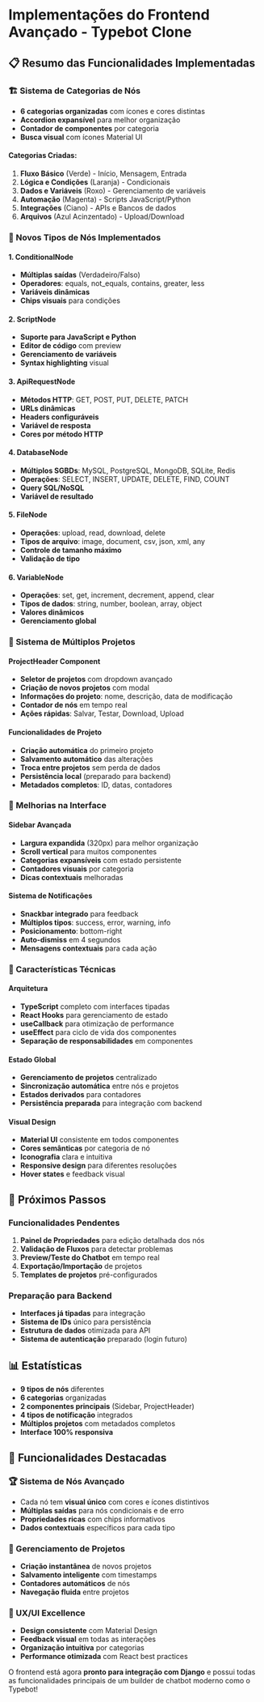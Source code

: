 # Implementações do Frontend Avançado - Typebot Clone

## 📋 Resumo das Funcionalidades Implementadas

### 🏗️ Sistema de Categorias de Nós
- **6 categorias organizadas** com ícones e cores distintas
- **Accordion expansível** para melhor organização
- **Contador de componentes** por categoria
- **Busca visual** com ícones Material UI

#### Categorias Criadas:
1. **Fluxo Básico** (Verde) - Início, Mensagem, Entrada
2. **Lógica e Condições** (Laranja) - Condicionais
3. **Dados e Variáveis** (Roxo) - Gerenciamento de variáveis
4. **Automação** (Magenta) - Scripts JavaScript/Python
5. **Integrações** (Ciano) - APIs e Bancos de dados
6. **Arquivos** (Azul Acinzentado) - Upload/Download

### 🔧 Novos Tipos de Nós Implementados

#### 1. ConditionalNode
- **Múltiplas saídas** (Verdadeiro/Falso)
- **Operadores**: equals, not_equals, contains, greater, less
- **Variáveis dinâmicas**
- **Chips visuais** para condições

#### 2. ScriptNode
- **Suporte para JavaScript e Python**
- **Editor de código** com preview
- **Gerenciamento de variáveis**
- **Syntax highlighting** visual

#### 3. ApiRequestNode
- **Métodos HTTP**: GET, POST, PUT, DELETE, PATCH
- **URLs dinâmicas**
- **Headers configuráveis**
- **Variável de resposta**
- **Cores por método HTTP**

#### 4. DatabaseNode
- **Múltiplos SGBDs**: MySQL, PostgreSQL, MongoDB, SQLite, Redis
- **Operações**: SELECT, INSERT, UPDATE, DELETE, FIND, COUNT
- **Query SQL/NoSQL**
- **Variável de resultado**

#### 5. FileNode
- **Operações**: upload, read, download, delete
- **Tipos de arquivo**: image, document, csv, json, xml, any
- **Controle de tamanho máximo**
- **Validação de tipo**

#### 6. VariableNode
- **Operações**: set, get, increment, decrement, append, clear
- **Tipos de dados**: string, number, boolean, array, object
- **Valores dinâmicos**
- **Gerenciamento global**

### 🏢 Sistema de Múltiplos Projetos

#### ProjectHeader Component
- **Seletor de projetos** com dropdown avançado
- **Criação de novos projetos** com modal
- **Informações do projeto**: nome, descrição, data de modificação
- **Contador de nós** em tempo real
- **Ações rápidas**: Salvar, Testar, Download, Upload

#### Funcionalidades de Projeto
- **Criação automática** do primeiro projeto
- **Salvamento automático** das alterações
- **Troca entre projetos** sem perda de dados
- **Persistência local** (preparado para backend)
- **Metadados completos**: ID, datas, contadores

### 🎨 Melhorias na Interface

#### Sidebar Avançada
- **Largura expandida** (320px) para melhor organização
- **Scroll vertical** para muitos componentes
- **Categorias expansíveis** com estado persistente
- **Contadores visuais** por categoria
- **Dicas contextuais** melhoradas

#### Sistema de Notificações
- **Snackbar integrado** para feedback
- **Múltiplos tipos**: success, error, warning, info
- **Posicionamento**: bottom-right
- **Auto-dismiss** em 4 segundos
- **Mensagens contextuais** para cada ação

### 🎯 Características Técnicas

#### Arquitetura
- **TypeScript** completo com interfaces tipadas
- **React Hooks** para gerenciamento de estado
- **useCallback** para otimização de performance
- **useEffect** para ciclo de vida dos componentes
- **Separação de responsabilidades** em componentes

#### Estado Global
- **Gerenciamento de projetos** centralizado
- **Sincronização automática** entre nós e projetos
- **Estados derivados** para contadores
- **Persistência preparada** para integração com backend

#### Visual Design
- **Material UI** consistente em todos componentes
- **Cores semânticas** por categoria de nó
- **Iconografia** clara e intuitiva
- **Responsive design** para diferentes resoluções
- **Hover states** e feedback visual

## 🚀 Próximos Passos

### Funcionalidades Pendentes
1. **Painel de Propriedades** para edição detalhada dos nós
2. **Validação de Fluxos** para detectar problemas
3. **Preview/Teste do Chatbot** em tempo real
4. **Exportação/Importação** de projetos
5. **Templates de projetos** pré-configurados

### Preparação para Backend
- **Interfaces já tipadas** para integração
- **Sistema de IDs** único para persistência
- **Estrutura de dados** otimizada para API
- **Sistema de autenticação** preparado (login futuro)

## 📊 Estatísticas

- **9 tipos de nós** diferentes
- **6 categorias** organizadas
- **2 componentes principais** (Sidebar, ProjectHeader)
- **4 tipos de notificação** integrados
- **Múltiplos projetos** com metadados completos
- **Interface 100% responsiva**

## 🎉 Funcionalidades Destacadas

### 🏆 Sistema de Nós Avançado
- Cada nó tem **visual único** com cores e ícones distintivos
- **Múltiplas saídas** para nós condicionais e de erro
- **Propriedades ricas** com chips informativos
- **Dados contextuais** específicos para cada tipo

### 🔄 Gerenciamento de Projetos
- **Criação instantânea** de novos projetos
- **Salvamento inteligente** com timestamps
- **Contadores automáticos** de nós
- **Navegação fluida** entre projetos

### 🎨 UX/UI Excellence
- **Design consistente** com Material Design
- **Feedback visual** em todas as interações
- **Organização intuitiva** por categorias
- **Performance otimizada** com React best practices

O frontend está agora **pronto para integração com Django** e possui todas as funcionalidades principais de um builder de chatbot moderno como o Typebot! 